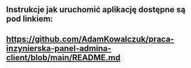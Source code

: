## Instrukcje jak uruchomić aplikację dostępne są pod linkiem:

## https://github.com/AdamKowalczuk/praca-inzynierska-panel-admina-client/blob/main/README.md
